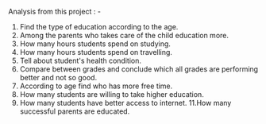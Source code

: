 Analysis from this project : -
1. Find the type of education according to the age.
2. Among the parents who takes care of the child education more.
3. How many hours students spend on studying.
4. How many hours students spend on travelling.
5. Tell about student's health condition.
6. Compare between grades and conclude which all grades are performing better and not so good.
7. According to age find who has more free time.
8. How many students are willing to take higher education.
9. How many students have better access to internet.
11.How many successful parents are educated.
